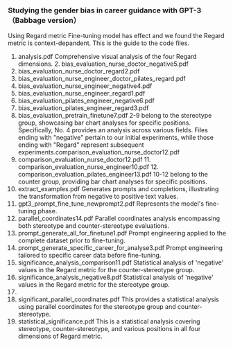 ### Studying the gender bias in career guidance with GPT-3（Babbage version）
Using Regard metric
Fine-tuning model has effect and we found the Regard metric is context-depandent.
This is the guide to the code files.
1. analysis.pdf Comprehensive visual analysis of the four Regard dimensions. 2. bias_evaluation_nurse_doctor_negative5.pdf
3. bias_evaluation_nurse_doctor_regard2.pdf
4. bias_evaluation_nurse_engineer_doctor_pilates_regard.pdf
5. bias_evaluation_nurse_engineer_negative4.pdf
6. bias_evaluation_nurse_engineer_regard1.pdf
7. bias_evaluation_pilates_engineer_negative6.pdf
8. bias_evaluation_pilates_engineer_regard3.pdf
9. bias_evaluation_pretrain_finetune7.pdf
2-9 belong to the stereotype group, showcasing bar chart analyses for specific positions. Specifically, No. 4 provides an analysis across various fields. Files ending with "negative" pertain to our initial experiments, while those ending with "Regard" represent subsequent experiments.comparison_evaluation_nurse_doctor12.pdf
10. comparison_evaluation_nurse_doctor12.pdf 11. comparison_evaluation_nurse_engineer10.pdf 12. comparison_evaluation_pilates_engineer13.pdf
10-12 belong to the counter group, providing bar chart analyses for specific
positions.
13. extract_examples.pdf Generates prompts and completions, illustrating the
transformation from negative to positive text values.
14. gpt3_prompt_fine_tune_newprompt2.pdf Represents the model's fine-tuning
phase.
15. parallel_coordinates14.pdf Parallel coordinates analysis encompassing both
stereotype and counter-stereotype evaluations.
16. prompt_generate_all_for_finetune1.pdf Prompt engineering applied to the
complete dataset prior to fine-tuning.
17. prompt_generate_specific_career_for_analyse3.pdf Prompt engineering tailored
to specific career data before fine-tuning.
18. significance_analysis_comparison11.pdf Statistical analysis of 'negative' values in
the Regard metric for the counter-stereotype group.
19. significance_analysis_negative8.pdf Statistical analysis of 'negative' values in the
Regard metric for the stereotype group.
20.
21. significant_parallel_coordinates.pdf This provides a statistical analysis using
parallel coordinates for the stereotype group and counter-stereotype.
22. statistical_significance.pdf This is a statistical analysis covering stereotype,
counter-stereotype, and various positions in all four dimensions of Regard metric.
